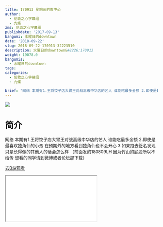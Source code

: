 ```yaml
---
title: 170913 星期三的市中心
author:
  - 伦敦之心字幕组
  - 九條
zmz: 伦敦之心字幕组
publishdate: '2017-09-13'
bangumi: 水曜日的downtown
date: '2018-09-22'
slug: 2018-09-22-170913-32223510
description: 水曜日的downtown&#8226;170913
weight: 19078.0
bangumis:
  - 水曜日的downtown
tags:
categories:
  - 伦敦之心字幕组
  - 九條

brief: "网络 本期有1.王将饺子店大胃王对战高级中华店的艺人 谁能吃最多金额 2.即使是最喜欢独角仙的小孩 在预期外的地方看到独角仙也不会开心 3.如果跑去签名发现只是长得像的其他人的话会怎么样 （前面发的180809LH 因为竹山的屁股所以不给传 想看的同学请到微博或者论坛那下载）"
---
```

![](https://i.imgur.com/oFPHswG.jpg)
# 简介  
网络
本期有1.王将饺子店大胃王对战高级中华店的艺人 谁能吃最多金额 2.即使是最喜欢独角仙的小孩 在预期外的地方看到独角仙也不会开心 3.如果跑去签名发现只是长得像的其他人的话会怎么样 （前面发的180809LH 因为竹山的屁股所以不给传 想看的同学请到微博或者论坛那下载）  

[去B站观看](https://www.bilibili.com/video/av32223510/)
<div class ="resp-container"><iframe class="testiframe" src="//player.bilibili.com/player.html?aid=32223510"", scrolling="no", allowfullscreen="true" > </iframe></div> 
